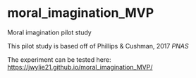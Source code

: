 # moral_imagination_MVP
Moral imagination pilot study

This pilot study is based off of Phillips & Cushman, 2017 _PNAS_

The experiment can be tested here: https://jwylie21.github.io/moral_imagination_MVP/
